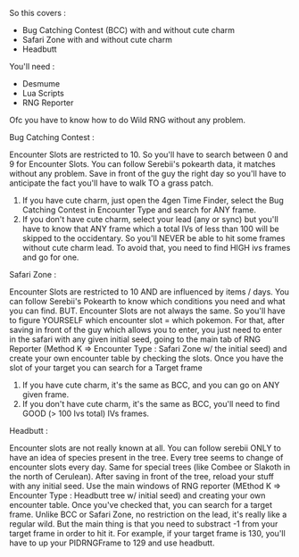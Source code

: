 So this covers :
- Bug Catching Contest (BCC) with and without cute charm
- Safari Zone with and without cute charm
- Headbutt

You'll need :
- Desmume
- Lua Scripts
- RNG Reporter

Ofc you have to know how to do Wild RNG without any problem.

Bug Catching Contest :

Encounter Slots are restricted to 10. So you'll have to search between 0 and 9 for Encounter Slots. You can follow Serebii's pokearth data, it matches without any problem.
Save in front of the guy the right day so you'll have to anticipate the fact you'll have to walk TO a grass patch.

1) If you have cute charm, just open the 4gen Time Finder, select the Bug Catching Contest in Encounter Type and search for ANY frame. 
2) If you don't have cute charm, select your lead (any or sync) but you'll have to know that ANY frame which a total IVs of less than 100 will be skipped to the occidentary. So you'll NEVER be able to hit some frames without cute charm lead. To avoid that, you need to find HIGH ivs frames and go for one.




Safari Zone :

Encounter Slots are restricted to 10 AND are influenced by items / days. You can follow Serebii's Pokearth to know which conditions you need and what you can find.
BUT. Encounter Slots are not always the same. So you'll have to figure YOURSELF which encounter slot = which pokemon. 
For that, after saving in front of the guy which allows you to enter, you just need to enter in the safari with any given initial seed, going to the main tab of RNG Reporter (Method K => Encounter Type : Safari Zone w/ the initial seed) and create your own encounter table by checking the slots. Once you have the slot of your target you can search for a Target frame

1) If you have cute charm, it's the same as BCC, and you can go on ANY given frame.
2) If you don't have cute charm, it's the same as BCC, you'll need to find GOOD (> 100 Ivs total) IVs frames.



Headbutt : 

Encounter slots are not really known at all. You can follow serebii ONLY to have an idea of species present in the tree. Every tree seems to change of encounter slots every day. Same for special trees (like Combee or Slakoth in the north of Cerulean).
After saving in front of the tree, reload your stuff with any initial seed. Use the main windows of RNG reporter (MEthod K => Encounter Type : Headbutt tree w/ initial seed) and creating your own encounter table. Once you've checked that, you can search for a target frame.
Unlike BCC or Safari Zone, no restriction on the lead, it's really like a regular wild.
But the main thing is that you need to substract -1 from your target frame in order to hit it. For example, if your target frame is 130, you'll have to up your PIDRNGFrame to 129 and use headbutt.

